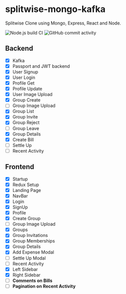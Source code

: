 # splitwise-mongo-kafka

Splitwise Clone using Mongo, Express, React and Node.

![Node.js build CI](https://github.com/mrugeshmaster/splitwise-mongo-kafka/actions/workflows/node.js.yml/badge.svg)
![GitHub commit activity](https://img.shields.io/github/commit-activity/y/mrugeshmaster/splitwise-mongo-kafka)

## Backend

- [x] Kafka  
- [x] Passport and JWT backend  
- [x] User Signup  
- [x] User Login  
- [x] Profile Get  
- [x] Profile Update  
- [x] User Image Upload  
- [x] Group Create  
- [ ] Group Image Upload  
- [x] Group List  
- [x] Group Invite  
- [x] Group Reject  
- [ ] Group Leave  
- [x] Group Details  
- [x] Create Bill  
- [ ] Settle Up  
- [ ] Recent Activity  

## Frontend

- [x] Startup
- [x] Redux Setup
- [x] Landing Page
- [x] NavBar
- [x] Login
- [x] SignUp
- [x] Profile
- [x] Create Group
- [ ] Group Image Upload
- [x] Groups
- [x] Group Invitations
- [x] Group Memberships
- [x] Group Details
- [x] Add Expense Modal
- [ ] Settle Up Modal
- [ ] Recent Activity
- [x] Left Sidebar
- [x] Right Sidebar
- [ ] **Comments on Bills**
- [ ] **Pagination on Recent Activity**
